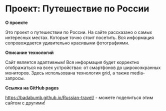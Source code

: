 # Проект: Путешествие по России

**О проекте**

Это проект о путешествии по России. На сайте рассказано о самых интересных местах. Которые точно стоит посетить. Вся информация сопровождается удивительно красивыми фотографиями.

**Описание технологий**

Сайт является адаптивным! Вся информация будет корректно отображаться на всех устройствах: от смартфонов до широкоэкранных мониторов. Здесь использована технология grid, а также media-запросы.

**Ссылка на GitHub pages**

https://badabumb.github.io/Russian-travel/ - можете поделиться этим сайтом с другими!